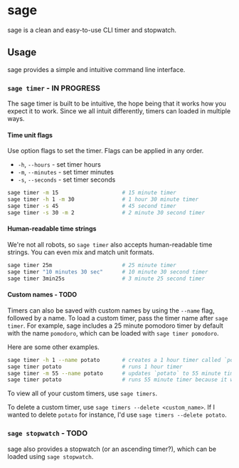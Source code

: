# sage

sage is a clean and easy-to-use CLI timer and stopwatch.

## Usage

sage provides a simple and intuitive command line interface.

### `sage timer` - IN PROGRESS

The sage timer is built to be intuitive, the hope being that it works
how you expect it to work. Since we all intuit differently, timers can
loaded in multiple ways.

#### Time unit flags

Use option flags to set the timer. Flags can be applied in any order.

- `-h`, `--hours` - set timer hours
- `-m`, `--minutes` - set timer minutes
- `-s`, `--seconds` - set timer seconds

```bash
sage timer -m 15                    # 15 minute timer
sage timer -h 1 -m 30               # 1 hour 30 minute timer
sage timer -s 45                    # 45 second timer
sage timer -s 30 -m 2               # 2 minute 30 second timer
```

#### Human-readable time strings

We're not all robots, so `sage timer` also accepts human-readable time
strings. You can even mix and match unit formats.

```bash
sage timer 25m                      # 25 minute timer
sage timer "10 minutes 30 sec"      # 10 minute 30 second timer
sage timer 3min25s                  # 3 minute 25 second timer
```

#### Custom names - TODO

Timers can also be saved with custom names by using the `--name` flag,
followed by a name. To load a custom timer, pass the timer name after
`sage timer`. For example, sage includes a 25 minute pomodoro timer by
default with the name `pomodoro`, which can be loaded with `sage timer
pomodoro`.

Here are some other examples.

```bash
sage timer -h 1 --name potato       # creates a 1 hour timer called `potato`
sage timer potato                   # runs 1 hour timer
sage timer -m 55 --name potato      # updates `potato` to 55 minute timer
sage timer potato                   # runs 55 minute timer because it was updated above
```

To view all of your custom timers, use `sage timers`.

To delete a custom timer, use `sage timers --delete <custom_name>`. If
I wanted to delete `potato` for instance, I'd use `sage timers --delete
potato`.

### `sage stopwatch` - TODO

sage also provides a stopwatch (or an ascending timer?), which can be
loaded using `sage stopwatch`.
